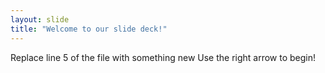 ```yaml
---
layout: slide
title: "Welcome to our slide deck!"
---
```

Replace line 5 of the file with something new
Use the right arrow to begin!
